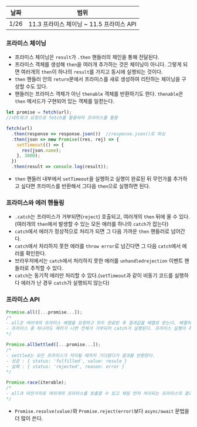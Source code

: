 날짜 | 범위
--- | ---
1/26 | 11.3 프라미스 체이닝 ~ 11.5 프라미스 API

### 프라미스 체이닝
- 프라미스 체이닝은 `result`가 `.then` 핸들러의 체인을 통해 전달된다.
- 프라미스 객체를 생성해 `then`을 여러개 추가하는 것은 체이닝이 아니다. 그렇게 되면 여러개의 `then`이 하나의 `result`를 가지고 동시에 실행되는 것이다.
- `then` 핸들러 안의 `return`문에서 프라미스를 새로 생성하여 리턴하는 체이닝을 구성할 수도 있다.
- 핸들러는 프라미스 객체가 아닌 `thenable` 객체를 반환하기도 한다. `thenable`은 `then` 메서드가 구현되어 있는 객체를 일컫는다.
```javascript
let promise = fetch(url);
//네트워크 요청으로 fetch를 활용하여 프라미스를 활용

fetch(url)
  .then(response => response.json())  //response.json()로 파싱
  .then(json => new Promise((res, rej) => {
    setTimeout(() => {
      res(json.name);
    }, 3000);
  })
  .then(result => console.log(result));
```
- `then` 핸들러 내부에서 `setTimeout`을 실행하고 실행이 완료된 뒤 무언가를 추가하고 싶다면 프라미스를 반환해서 그다음 `then`으로 실행하면 된다.

### 프라미스와 에러 핸들링
- `.catch`는 프라미스가 거부되면(`reject`) 호출되고, 여러개의 `then` 뒤에 올 수 있다. (여러개의 `then`에서 발생할 수 있는 모든 에러를 하나의 `catch`가 잡는다)
- `catch`에서 에러가 정상적으로 처리가 되면 그 다음 가까운 `then` 핸들러로 넘어간다.
- `catch`에서 처리하지 못한 에러를 `throw error`로 넘긴다면 그 다음 `catch`에서 에러를 확인한다.
- 브라우저에서는 `catch`에서 처리하지 못한 에러를 `unhandledrejection` 이벤트 핸들러로 추적할 수 있다.
- `catch`는 동기적 에러만 처리할 수 있다.(`setTimeout`과 같이 비동기 코드를 실행하다 에러가 난 경우 `catch`가 실행되지 않는다)

### 프라미스 API
```javascript
Promise.all([...promise...]);
/* 
- all은 여러개의 프라미스 배열을 요청하고 모두 완료된 후 결과값을 배열로 받는다. 배열의 순서는 요청된 프라미스 순서와 같다.
- 프라미스 중 하나라도 에러가 나면 전체가 거부되어 catch가 실행된다. 프라미스 실행이 취소되진 않지만 결과가 무시된다.
*/

Promise.allSettled([...promise...]);
/*
- settled는 모든 프라미스가 처리될 때까지 기다렸다가 결과를 반환한다. 
- 성공 : { status: 'fulfilled', value: resule }
- 실패 : { status: 'rejected', reason: error }
*/

Promise.race(iterable);
/*
- all과 마찬가지로 여러개의 프라미스를 호출할 수 있고 제일 먼저 처리되는 프라미스의 결과(성공 혹은 에러)를 반환한다.
*/
```
- `Promise.resolve(value)`와 `Promise.reject(error)`보다 `async/await` 문법을 더 많이 쓴다.
